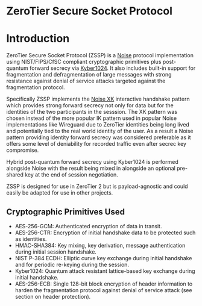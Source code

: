 ZeroTier Secure Socket Protocol
======

# Introduction

ZeroTier Secure Socket Protocol (ZSSP) is a [Noise](http://noiseprotocol.org) protocol implementation using NIST/FIPS/CfSC compliant cryptographic primitives plus post-quantum forward secrecy via [Kyber1024](https://pq-crystals.org/kyber/). It also includes built-in support for fragmentation and defragmentation of large messages with strong resistance against denial of service attacks targeted against the fragmentation protocol.

Specifically ZSSP implements the [Noise XK](http://noiseprotocol.org/noise.html#interactive-handshake-patterns-fundamental) interactive handshake pattern which provides strong forward secrecy not only for data but for the identities of the two participants in the sesssion. The XK pattern was chosen instead of the more popular IK pattern used in popular Noise implementations like Wireguard due to ZeroTier identities being long lived and potentially tied to the real world identity of the user. As a result a Noise pattern providing identity forward secrecy was considered preferable as it offers some level of deniability for recorded traffic even after secrec key compromise.

Hybrid post-quantum forward secrecy using Kyber1024 is performed alongside Noise with the result being mixed in alongside an optional pre-shared key at the end of session negotiation.

ZSSP is designed for use in ZeroTier 2 but is payload-agnostic and could easily be adapted for use in other projects.

## Cryptographic Primitives Used

 - AES-256-GCM: Authenticated encryption of data in transit.
 - AES-256-CTR: Encryption of initial handshake data to be protected such as identities.
 - HMAC-SHA384: Key mixing, key derivation, message authentication during initial session handshake.
 - NIST P-384 ECDH: Elliptic curve key exchange during initial handshake and for periodic re-keying during the session.
 - Kyber1024: Quantum attack resistant lattice-based key exchange during initial handshake.
 - AES-256-ECB: Single 128-bit block encryption of header information to harden the fragmentation protocol against denial of service attack (see section on header protection).

